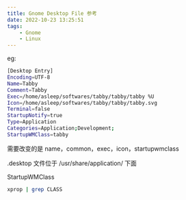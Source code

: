 ```yaml
---
title: Gnome Desktop File 参考 
date: 2022-10-23 13:25:51
tags:
	- Gnome
	- Linux
---
```


eg:<!--more-->

```bash
[Desktop Entry]
Encoding=UTF-8
Name=Tabby
Comment=Tabby
Exec=/home/asleep/softwares/tabby/tabby/tabby %U
Icon=/home/asleep/softwares/tabby/tabby/tabby.svg
Terminal=false
StartupNotify=true
Type=Application
Categories=Application;Development;
StartupWMClass=tabby
```

需要改变的是 name，common，exec，icon，startupwmclass

.desktop 文件位于 /usr/share/application/ 下面

StartupWMClass

```bash
xprop | grep CLASS
```
